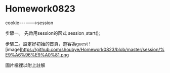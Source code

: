# Homework0823

cookie------>session

步驟一。 先啟用session的函式  session_start();

步驟二。設定好初始的首頁，遊客為guest
![image]https://github.com/shoubye/Homework0823/blob/master/session/%E9%A6%96%E9%A0%81.png


圖片檔裡以附上註解
